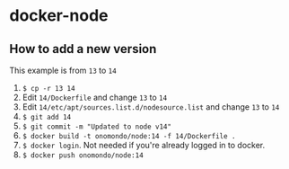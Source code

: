 # docker-node

## How to add a new version

This example is from `13` to `14`

1. `$ cp -r 13 14`
2. Edit `14/Dockerfile` and change `13` to `14`
3. Edit `14/etc/apt/sources.list.d/nodesource.list` and change `13` to `14`
4. `$ git add 14`
5. `$ git commit -m "Updated to node v14"`
6. `$ docker build -t onomondo/node:14 -f 14/Dockerfile .`
7. `$ docker login`. Not needed if you're already logged in to docker.
8. `$ docker push onomondo/node:14`

